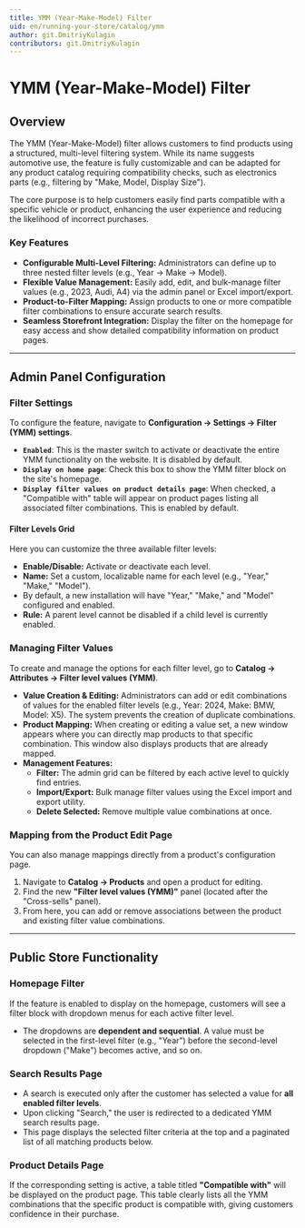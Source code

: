 ```yaml
---
title: YMM (Year-Make-Model) Filter
uid: en/running-your-store/catalog/ymm
author: git.DmitriyKulagin
contributors: git.DmitriyKulagin
---
```


# YMM (Year-Make-Model) Filter

## Overview

The YMM (Year-Make-Model) filter allows customers to find products using a structured, multi-level filtering system. While its name suggests automotive use, the feature is fully customizable and can be adapted for any product catalog requiring compatibility checks, such as electronics parts (e.g., filtering by "Make, Model, Display Size").

The core purpose is to help customers easily find parts compatible with a specific vehicle or product, enhancing the user experience and reducing the likelihood of incorrect purchases.

### Key Features
*   **Configurable Multi-Level Filtering:** Administrators can define up to three nested filter levels (e.g., Year → Make → Model).
*   **Flexible Value Management:** Easily add, edit, and bulk-manage filter values (e.g., 2023, Audi, A4) via the admin panel or Excel import/export.
*   **Product-to-Filter Mapping:** Assign products to one or more compatible filter combinations to ensure accurate search results.
*   **Seamless Storefront Integration:** Display the filter on the homepage for easy access and show detailed compatibility information on product pages.

---

## Admin Panel Configuration

### Filter Settings

To configure the feature, navigate to **Configuration → Settings → Filter (YMM) settings**.

*   **`Enabled`**: This is the master switch to activate or deactivate the entire YMM functionality on the website. It is disabled by default.
*   **`Display on home page`**: Check this box to show the YMM filter block on the site's homepage.
*   **`Display filter values on product details page`**: When checked, a "Compatible with" table will appear on product pages listing all associated filter combinations. This is enabled by default.

#### Filter Levels Grid
Here you can customize the three available filter levels:
*   **Enable/Disable:** Activate or deactivate each level.
*   **Name:** Set a custom, localizable name for each level (e.g., "Year," "Make," "Model").
*   By default, a new installation will have "Year," "Make," and "Model" configured and enabled.
*   **Rule:** A parent level cannot be disabled if a child level is currently enabled.

### Managing Filter Values

To create and manage the options for each filter level, go to **Catalog → Attributes → Filter level values (YMM)**.

*   **Value Creation & Editing:** Administrators can add or edit combinations of values for the enabled filter levels (e.g., Year: 2024, Make: BMW, Model: X5). The system prevents the creation of duplicate combinations.
*   **Product Mapping:** When creating or editing a value set, a new window appears where you can directly map products to that specific combination. This window also displays products that are already mapped.
*   **Management Features:**
    *   **Filter:** The admin grid can be filtered by each active level to quickly find entries.
    *   **Import/Export:** Bulk manage filter values using the Excel import and export utility.
    *   **Delete Selected:** Remove multiple value combinations at once.

### Mapping from the Product Edit Page

You can also manage mappings directly from a product's configuration page.

1.  Navigate to **Catalog → Products** and open a product for editing.
2.  Find the new **"Filter level values (YMM)"** panel (located after the "Cross-sells" panel).
3.  From here, you can add or remove associations between the product and existing filter value combinations.

---

## Public Store Functionality

### Homepage Filter

If the feature is enabled to display on the homepage, customers will see a filter block with dropdown menus for each active filter level.

*   The dropdowns are **dependent and sequential**. A value must be selected in the first-level filter (e.g., "Year") before the second-level dropdown ("Make") becomes active, and so on.

### Search Results Page

*   A search is executed only after the customer has selected a value for **all enabled filter levels**.
*   Upon clicking "Search," the user is redirected to a dedicated YMM search results page.
*   This page displays the selected filter criteria at the top and a paginated list of all matching products below.

### Product Details Page

If the corresponding setting is active, a table titled **"Compatible with"** will be displayed on the product page. This table clearly lists all the YMM combinations that the specific product is compatible with, giving customers confidence in their purchase.